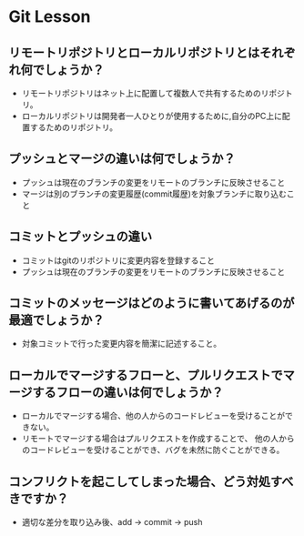 # Git Lesson

## リモートリポジトリとローカルリポジトリとはそれぞれ何でしょうか？
- リモートリポジトリはネット上に配置して複数人で共有するためのリポジトリ。
- ローカルリポジトリは開発者一人ひとりが使用するために,自分のPC上に配置するためのリポジトリ。

## プッシュとマージの違いは何でしょうか？
- プッシュは現在のブランチの変更をリモートのブランチに反映させること
- マージは別のブランチの変更履歴(commit履歴)を対象ブランチに取り込むこと

## コミットとプッシュの違い
- コミットはgitのリポジトリに変更内容を登録すること
- プッシュは現在のブランチの変更をリモートのブランチに反映させること

## コミットのメッセージはどのように書いてあげるのが最適でしょうか？
- 対象コミットで行った変更内容を簡潔に記述すること。

## ローカルでマージするフローと、プルリクエストでマージするフローの違いは何でしょうか？
- ローカルでマージする場合、他の人からのコードレビューを受けることができない。
- リモートでマージする場合はプルリクエストを作成することで、
他の人からのコードレビューを受けることができ、バグを未然に防ぐことができる。

## コンフリクトを起こしてしまった場合、どう対処すべきですか？
- 適切な差分を取り込み後、add -> commit -> push